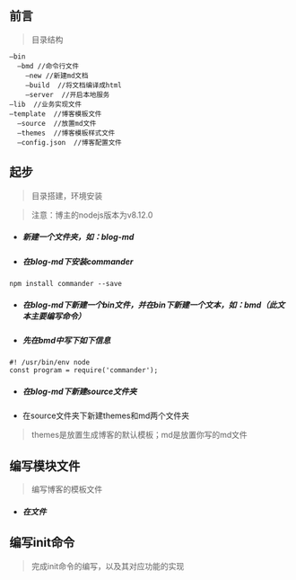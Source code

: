 ## 前言
> 目录结构
```
—bin
  —bmd //命令行文件
    —new //新建md文档
    —build  //将文档编译成html
    —server  //开启本地服务
—lib  //业务实现文件
—template  //博客模板文件
  —source  //放置md文件
  —themes  //博客模板样式文件
  —config.json  //博客配置文件
```

## 起步
> 目录搭建，环境安装

> 注意：博主的nodejs版本为v8.12.0

- ##### 新建一个文件夹，如：blog-md
- ##### 在blog-md下安装commander

```
npm install commander --save
```
- ##### 在blog-md下新建一个bin文件，并在bin下新建一个文本，如：bmd（此文本主要编写命令）
- ##### 先在bmd中写下如下信息

```
#! /usr/bin/env node
const program = require('commander');
```
- ##### 在blog-md下新建source文件夹
- 在source文件夹下新建themes和md两个文件夹

> themes是放置生成博客的默认模板；md是放置你写的md文件

## 编写模块文件
> 编写博客的模板文件

- ##### 在文件

## 编写init命令

> 完成init命令的编写，以及其对应功能的实现